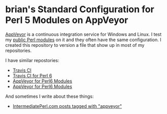 # brian's Standard Configuration for Perl 5 Modules on AppVeyor

[AppVeyor](https://www.appveyor.com/) is a continuous integration service for Windows and Linux. I test my [public Perl modules](https://github.com/briandfoy) on it and they often have the same configuration. I created this repository to version a file that show up in most of my repositories.

I have similar repostories:

* [Travis CI](https://github.com/briandfoy/brians_perl_modules_travis_config)
* [Travis CI for Perl 6](https://github.com/briandfoy/brians_perl_modules_travis_config)
* [AppVeyor for Perl6 Modules](https://github.com/briandfoy/brians_perl_modules_travis_config)
* [AppVeyor for Perl6 Modules](https://github.com/briandfoy/brians_perl_modules_travis_config)

And sometimes I write about these things:

* [IntermediatePerl.com posts tagged with "appveyor"](https://www.intermediateperl.com/tag/appveyor/)
